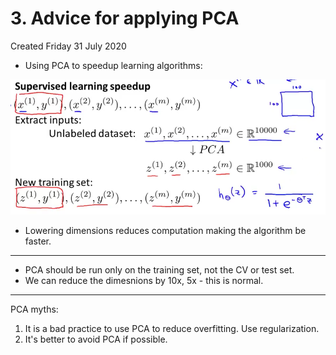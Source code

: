 # 3. Advice for applying PCA
Created Friday 31 July 2020


* Using PCA to speedup learning algorithms:

![](./3._Advice_for_applying_PCA/pasted_image.png)

* Lowering dimensions reduces computation making the algorithm be faster.



*****


* PCA should be run only on the training set, not the CV or test set.
* We can reduce the dimesnions by 10x, 5x - this is normal.


*****

PCA myths:

1. It is a bad practice to use PCA to reduce overfitting. Use regularization.
2. It's better to avoid PCA if possible.


